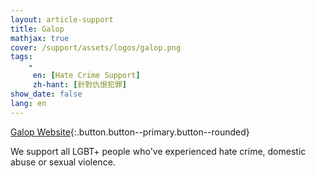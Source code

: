 ```yaml
---
layout: article-support
title: Galop
mathjax: true
cover: /support/assets/logos/galop.png
tags:
    -
     en: [Hate Crime Support]
     zh-hant: [針對仇恨犯罪]
show_date: false
lang: en
---
```


[Galop Website](http://www.galop.org.uk/){:.button.button--primary.button--rounded}

We support all LGBT+ people who've experienced hate crime, domestic abuse or sexual violence.

